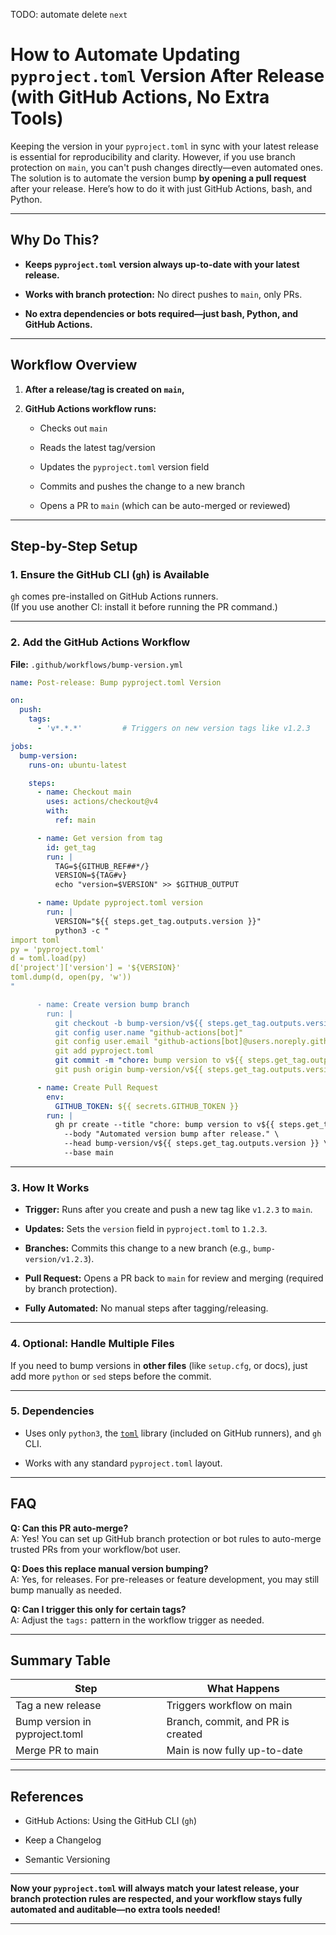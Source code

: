 TODO: automate delete `next`

# How to Automate Updating `pyproject.toml` Version After Release (with GitHub Actions, No Extra Tools)

Keeping the version in your `pyproject.toml` in sync with your latest release is essential for reproducibility and clarity. However, if you use branch protection on `main`, you can't push changes directly—even automated ones. The solution is to automate the version bump **by opening a pull request** after your release. Here’s how to do it with just GitHub Actions, bash, and Python.

* * *

## **Why Do This?**

* **Keeps `pyproject.toml` version always up-to-date with your latest release.**
    
* **Works with branch protection:** No direct pushes to `main`, only PRs.
    
* **No extra dependencies or bots required—just bash, Python, and GitHub Actions.**
    

* * *

## **Workflow Overview**

1. **After a release/tag is created on `main`,**
    
2. **GitHub Actions workflow runs:**
    
    * Checks out `main`
        
    * Reads the latest tag/version
        
    * Updates the `pyproject.toml` version field
        
    * Commits and pushes the change to a new branch
        
    * Opens a PR to `main` (which can be auto-merged or reviewed)
        

* * *

## **Step-by-Step Setup**

### **1. Ensure the GitHub CLI (`gh`) is Available**

`gh` comes pre-installed on GitHub Actions runners.  
(If you use another CI: install it before running the PR command.)

* * *

### **2. Add the GitHub Actions Workflow**

**File:** `.github/workflows/bump-version.yml`

```yaml
name: Post-release: Bump pyproject.toml Version

on:
  push:
    tags:
      - 'v*.*.*'         # Triggers on new version tags like v1.2.3

jobs:
  bump-version:
    runs-on: ubuntu-latest

    steps:
      - name: Checkout main
        uses: actions/checkout@v4
        with:
          ref: main

      - name: Get version from tag
        id: get_tag
        run: |
          TAG=${GITHUB_REF##*/}
          VERSION=${TAG#v}
          echo "version=$VERSION" >> $GITHUB_OUTPUT

      - name: Update pyproject.toml version
        run: |
          VERSION="${{ steps.get_tag.outputs.version }}"
          python3 -c "
import toml
py = 'pyproject.toml'
d = toml.load(py)
d['project']['version'] = '${VERSION}'
toml.dump(d, open(py, 'w'))
"

      - name: Create version bump branch
        run: |
          git checkout -b bump-version/v${{ steps.get_tag.outputs.version }}
          git config user.name "github-actions[bot]"
          git config user.email "github-actions[bot]@users.noreply.github.com"
          git add pyproject.toml
          git commit -m "chore: bump version to v${{ steps.get_tag.outputs.version }}"
          git push origin bump-version/v${{ steps.get_tag.outputs.version }}

      - name: Create Pull Request
        env:
          GITHUB_TOKEN: ${{ secrets.GITHUB_TOKEN }}
        run: |
          gh pr create --title "chore: bump version to v${{ steps.get_tag.outputs.version }}" \
            --body "Automated version bump after release." \
            --head bump-version/v${{ steps.get_tag.outputs.version }} \
            --base main
```

* * *

### **3. How It Works**

* **Trigger:** Runs after you create and push a new tag like `v1.2.3` to `main`.
    
* **Updates:** Sets the `version` field in `pyproject.toml` to `1.2.3`.
    
* **Branches:** Commits this change to a new branch (e.g., `bump-version/v1.2.3`).
    
* **Pull Request:** Opens a PR back to `main` for review and merging (required by branch protection).
    
* **Fully Automated:** No manual steps after tagging/releasing.
    

* * *

### **4. Optional: Handle Multiple Files**

If you need to bump versions in **other files** (like `setup.cfg`, or docs), just add more `python` or `sed` steps before the commit.

* * *

### **5. Dependencies**

* Uses only `python3`, the [`toml`](https://pypi.org/project/toml/) library (included on GitHub runners), and `gh` CLI.
    
* Works with any standard `pyproject.toml` layout.
    

* * *

## **FAQ**

**Q: Can this PR auto-merge?**  
A: Yes! You can set up GitHub branch protection or bot rules to auto-merge trusted PRs from your workflow/bot user.

**Q: Does this replace manual version bumping?**  
A: Yes, for releases. For pre-releases or feature development, you may still bump manually as needed.

**Q: Can I trigger this only for certain tags?**  
A: Adjust the `tags:` pattern in the workflow trigger as needed.

* * *

## **Summary Table**

| Step | What Happens |
| --- | --- |
| Tag a new release | Triggers workflow on main |
| Bump version in pyproject.toml | Branch, commit, and PR is created |
| Merge PR to main | Main is now fully up-to-date |

* * *

## **References**

* GitHub Actions: Using the GitHub CLI (`gh`)
    
* Keep a Changelog
    
* Semantic Versioning
    

* * *

**Now your `pyproject.toml` will always match your latest release, your branch protection rules are respected, and your workflow stays fully automated and auditable—no extra tools needed!**

* * *